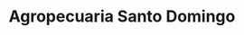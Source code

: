 ---
title: "Agropecuaria Santo Domingo"
url: /santo-domingo/agropecuaria-santo-domingo/
shop: centro de jardinería
---